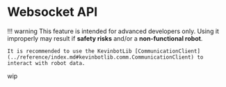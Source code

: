 # Websocket API

!!! warning
    This feature is intended for advanced developers only. Using it improperly may result if **safety risks** and/or a **non-functional robot**.

    It is recommended to use the KevinbotLib [CommunicationClient](../reference/index.md#kevinbotlib.comm.CommunicationClient) to interact with robot data.

wip